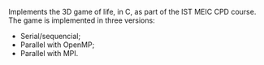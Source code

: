 Implements the 3D game of life, in C, as part of the IST MEIC CPD course.
The game is implemented in three versions:
- Serial/sequencial;
- Parallel with OpenMP;
- Parallel with MPI.

